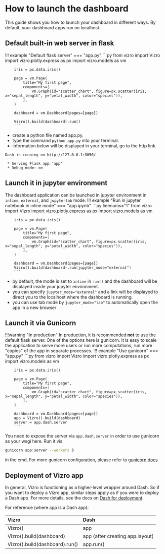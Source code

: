 # How to launch the dashboard

This guide shows you how to launch your dashboard in different ways. By default, your dashboard apps run on localhost.

## Default built-in web server in flask

!!! example "Default flask server"
    === "app.py"
        ```py
        from vizro import Vizro
        import vizro.plotly.express as px
        import vizro.models as vm

        iris = px.data.iris()

        page = vm.Page(
            title="My first page",
            components=[
                vm.Graph(id="scatter_chart", figure=px.scatter(iris, x="sepal_length", y="petal_width", color="species")),
            ],
        )

        dashboard = vm.Dashboard(pages=[page])

        Vizro().build(dashboard).run()
        ```
- create a python file named app.py.
- type the command `python app.py` into your terminal.
- information below will be displayed in your terminal, go to the http link.
```
Dash is running on http://127.0.0.1:8050/

 * Serving Flask app 'app'
 * Debug mode: on
```

## Launch it in jupyter environment
The dashboard application can be launched in jupyter environment in `inline`, `external`, and `jupyterlab` mode.
!!! example "Run in jupyter notebook in inline mode"
    === "app.ipynb"
        ```py linenums="1"
        from vizro import Vizro
        import vizro.plotly.express as px
        import vizro.models as vm

        iris = px.data.iris()

        page = vm.Page(
            title="My first page",
            components=[
                vm.Graph(id="scatter_chart", figure=px.scatter(iris, x="sepal_length", y="petal_width", color="species")),
            ],
        )

        dashboard = vm.Dashboard(pages=[page])
        Vizro().build(dashboard).run(jupyter_mode="external")
        ```
- by default, the mode is set to `inline` in `run()` and the dashboard will be displayed inside your jupyter environment.
- you can specify `jupyter_mode="external"` and a link will be displayed to direct you to the localhost where the dashboard is running.
- you can use tab mode by `jupyter_mode="tab"` to automatically open the app in a new browser

## Launch it via Gunicorn
!!!warning "In production"
    In production, it is recommended **not** to use the default flask server. One of the options here is gunicorn. It is easy to scale the application to serve more users or run more computations, run more "copies" of the app in separate processes.
!!! example "Use gunicorn"
    === "app.py"
        ```py
        from vizro import Vizro
        import vizro.plotly.express as px
        import vizro.models as vm

        iris = px.data.iris()

        page = vm.Page(
            title="My first page",
            components=[
                vm.Graph(id="scatter_chart", figure=px.scatter(iris, x="sepal_length", y="petal_width", color="species")),
            ],
        )

        dashboard = vm.Dashboard(pages=[page])
        app = Vizro().build(dashboard)
        server = app.dash.server
        ```
You need to expose the server via `app.dash.server` in order to use gunicorn as your wsgi here.
Run it via
```bash
gunicorn app:server --workers 3
```
in the cmd. For more gunicorn configuration, please refer to [gunicorn docs](https://docs.gunicorn.org/en/stable/configure.html)


## Deployment of Vizro app
In general, Vizro is functioning as a higher-level wrapper around Dash. So if you want to deploy a Vizro app, similar steps apply as if you were to deploy a Dash app.
For more details, see the docs on [Dash for deployment](https://dash.plotly.com/deployment#heroku-for-sharing-public-dash-apps).

For reference (where app is a Dash app):

| Vizro                          | Dash                            |
|:-------------------------------|:--------------------------------|
| Vizro()                        | app                             |
| Vizro().build(dashboard)       | app (after creating app.layout) |
| Vizro().build(dashboard).run() | app.run()                       |
